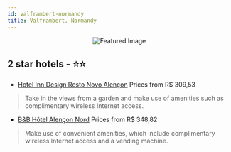 ```yaml
---
id: valframbert-normandy
title: Valframbert, Normandy
---
```


<center><img src="https://i.travelapi.com/hotels/7000000/7000000/6996400/6996323/0a24af13_z.jpg" alt="Featured Image" /></center>


##  2 star hotels - ⭐️⭐️

-    [Hotel Inn Design Resto Novo Alençon](https://us.hurb.com/hotels/valframbert/hotel-inn-design-resto-novo-alencon-JNP-JP273723?cmp=18055) Prices from R$ 309,53
   > Take in the views from a garden and make use of amenities such as complimentary wireless Internet access.
-    [B&B Hôtel Alençon Nord](https://us.hurb.com/hotels/valframbert/b-b-hotel-alencon-nord-JNP-JP193720?cmp=18055) Prices from R$ 348,82
   > Make use of convenient amenities, which include complimentary wireless Internet access and a vending machine.
